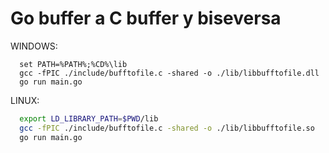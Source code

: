 # Go buffer a C buffer y biseversa

WINDOWS:
```batch
  set PATH=%PATH%;%CD%\lib
  gcc -fPIC ./include/bufftofile.c -shared -o ./lib/libbufftofile.dll
  go run main.go
```

LINUX:
```sh
  export LD_LIBRARY_PATH=$PWD/lib
  gcc -fPIC ./include/bufftofile.c -shared -o ./lib/libbufftofile.so
  go run main.go
```
